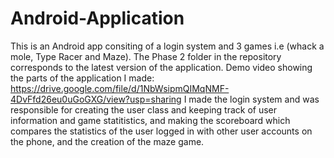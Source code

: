 # Android-Application
This is an Android app consiting of a login system and 3 games i.e (whack a mole, Type Racer and Maze).
The Phase 2 folder in the repository corresponds to the latest version of the application.
Demo video showing the parts of the application I made: https://drive.google.com/file/d/1NbWsipmQIMqNMF-4DvFfd26eu0uGoGXG/view?usp=sharing
I made the login system and was responsible for creating the user class and keeping track of user information and game statitistics, and making the scoreboard which compares the statistics of the user logged in with other user accounts on the phone, and the creation of the maze game.
